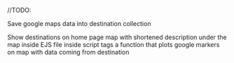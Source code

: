 //TODO:

Save google maps data into destination collection


Show destinations on home page map with shortened description under the map
    inside EJS file
        inside script tags
            a function that plots google markers on map with data coming from destination
